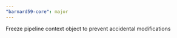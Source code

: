 ```yaml
---
"barnard59-core": major
---
```


Freeze pipeline context object to prevent accidental modifications
